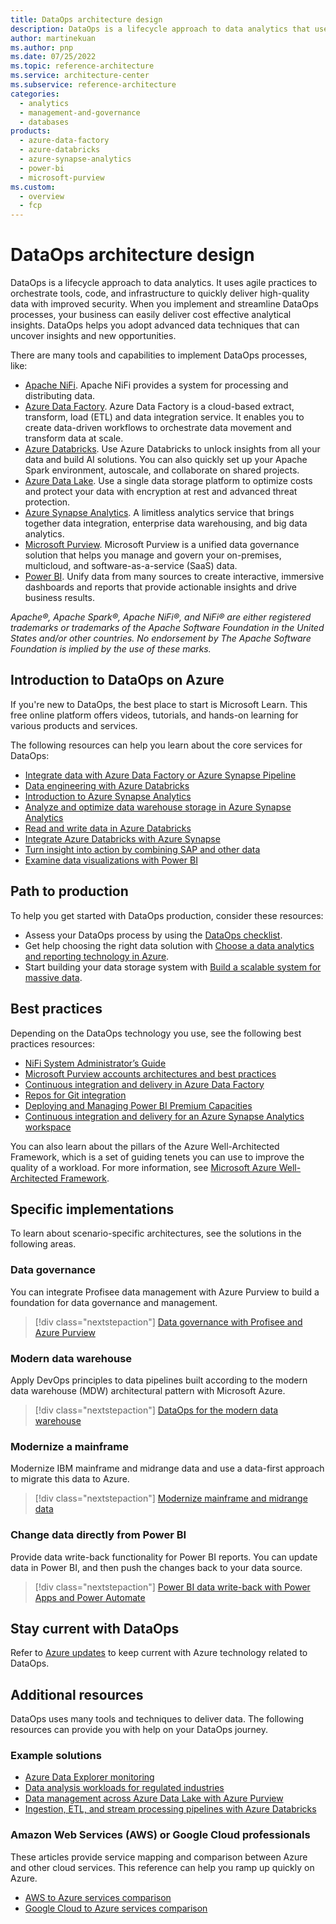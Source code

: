 ```yaml
---
title: DataOps architecture design
description: DataOps is a lifecycle approach to data analytics that uses agile practices to deliver high-quality data.
author: martinekuan
ms.author: pnp
ms.date: 07/25/2022
ms.topic: reference-architecture
ms.service: architecture-center
ms.subservice: reference-architecture
categories:
  - analytics
  - management-and-governance
  - databases
products:
  - azure-data-factory
  - azure-databricks
  - azure-synapse-analytics
  - power-bi
  - microsoft-purview
ms.custom:
  - overview
  - fcp
---
```


# DataOps architecture design

DataOps is a lifecycle approach to data analytics. It uses agile practices to orchestrate tools, code, and infrastructure to quickly deliver high-quality data with improved security. When you implement and streamline DataOps processes, your business can easily deliver cost effective analytical insights. DataOps helps you adopt advanced data techniques that can uncover insights and new opportunities.

There are many tools and capabilities to implement DataOps processes, like:

- [Apache NiFi](https://nifi.apache.org/). Apache NiFi provides a system for processing and distributing data.
- [Azure Data Factory](https://azure.microsoft.com/services/data-factory). Azure Data Factory is a cloud-based extract, transform, load (ETL) and data integration service. It enables you to create data-driven workflows to orchestrate data movement and transform data at scale.
- [Azure Databricks](https://azure.microsoft.com/services/databricks). Use Azure Databricks to unlock insights from all your data and build AI solutions. You can also quickly set up your Apache Spark environment, autoscale, and collaborate on shared projects.
- [Azure Data Lake](https://azure.microsoft.com/services/storage/data-lake-storage). Use a single data storage platform to optimize costs and protect your data with encryption at rest and advanced threat protection.
- [Azure Synapse Analytics](https://azure.microsoft.com/services/synapse-analytics). A limitless analytics service that brings together data integration, enterprise data warehousing, and big data analytics.
- [Microsoft Purview](https://azure.microsoft.com/services/purview). Microsoft Purview is a unified data governance solution that helps you manage and govern your on-premises, multicloud, and software-as-a-service (SaaS) data.
- [Power BI](https://powerbi.microsoft.com). Unify data from many sources to create interactive, immersive dashboards and reports that provide actionable insights and drive business results.

*Apache®, Apache Spark®, Apache NiFi®, and NiFi® are either registered trademarks or trademarks of the Apache Software Foundation in the United States and/or other countries. No endorsement by The Apache Software Foundation is implied by the use of these marks.*

## Introduction to DataOps on Azure

If you're new to DataOps, the best place to start is Microsoft Learn. This free online platform offers videos, tutorials, and hands-on learning for various products and services.

The following resources can help you learn about the core services for DataOps:

- [Integrate data with Azure Data Factory or Azure Synapse Pipeline](/training/modules/data-integration-azure-data-factory)
- [Data engineering with Azure Databricks](/training/paths/data-engineer-azure-databricks)
- [Introduction to Azure Synapse Analytics](/training/modules/introduction-azure-synapse-analytics)
- [Analyze and optimize data warehouse storage in Azure Synapse Analytics](/training/modules/analyze-optimize-data-warehouse-storage-azure-synapse-analytics)
- [Read and write data in Azure Databricks](/training/modules/read-write-data-azure-databricks)
- [Integrate Azure Databricks with Azure Synapse](/training/modules/integrate-azure-databricks-other-azure-services)
- [Turn insight into action by combining SAP and other data](/training/modules/turn-insight-into-action-combine-sap-other-data)
- [Examine data visualizations with Power BI](/training/modules/examine-data-visualizations-power-bi)

## Path to production

To help you get started with DataOps production, consider these resources:

- Assess your DataOps process by using the [DataOps checklist](../checklist/data-ops.md).
- Get help choosing the right data solution with [Choose a data analytics and reporting technology in Azure](./technology-choices/analysis-visualizations-reporting.md).
- Start building your data storage system with [Build a scalable system for massive data](./scenarios/build-scalable-database-solutions-azure-services.md).

## Best practices

Depending on the DataOps technology you use, see the following best practices resources:

- [NiFi System Administrator’s Guide](https://nifi.apache.org/docs/nifi-docs/html/administration-guide.html)
- [Microsoft Purview accounts architectures and best practices](/azure/purview/concept-best-practices-accounts)
- [Continuous integration and delivery in Azure Data Factory](/azure/data-factory/continuous-integration-delivery)
- [Repos for Git integration](/azure/databricks/repos)
- [Deploying and Managing Power BI Premium Capacities](/power-bi/guidance/whitepaper-powerbi-premium-deployment)
- [Continuous integration and delivery for an Azure Synapse Analytics workspace](/azure/synapse-analytics/cicd/continuous-integration-delivery)

You can also learn about the pillars of the Azure Well-Architected Framework, which is a set of guiding tenets you can use to improve the quality of a workload. For more information, see [Microsoft Azure Well-Architected Framework](/azure/architecture/framework).

## Specific implementations

To learn about scenario-specific architectures, see the solutions in the following areas.

### Data governance

You can integrate Profisee data management with Azure Purview to build a foundation for data governance and management.

> [!div class="nextstepaction"]
> [Data governance with Profisee and Azure Purview](../databases/architecture/profisee-master-data-management-purview.yml)

### Modern data warehouse

Apply DevOps principles to data pipelines built according to the modern data warehouse (MDW) architectural pattern with Microsoft Azure.

> [!div class="nextstepaction"]
> [DataOps for the modern data warehouse](../databases/architecture/dataops-mdw.yml)

### Modernize a mainframe

Modernize IBM mainframe and midrange data and use a data-first approach to migrate this data to Azure.

> [!div class="nextstepaction"]
> [Modernize mainframe and midrange data](/azure/architecture/example-scenario/mainframe/modernize-mainframe-data-to-azure)

### Change data directly from Power BI

Provide data write-back functionality for Power BI reports. You can update data in Power BI, and then push the changes back to your data source.

> [!div class="nextstepaction"]
> [Power BI data write-back with Power Apps and Power Automate](../example-scenario/data/power-bi-write-back-power-apps.yml)

## Stay current with DataOps

Refer to [Azure updates](https://azure.microsoft.com/updates/?category=databases,devops,integration) to keep current with Azure technology related to DataOps.

## Additional resources

DataOps uses many tools and techniques to deliver data. The following resources can provide you with help on your DataOps journey.

### Example solutions

- [Azure Data Explorer monitoring](../solution-ideas/articles/monitor-azure-data-explorer.yml)
- [Data analysis workloads for regulated industries](/azure/architecture/example-scenario/data/data-warehouse)
- [Data management across Azure Data Lake with Azure Purview](../solution-ideas/articles/azure-purview-data-lake-estate-architecture.yml)
- [Ingestion, ETL, and stream processing pipelines with Azure Databricks](../solution-ideas/articles/ingest-etl-stream-with-adb.yml)

### Amazon Web Services (AWS) or Google Cloud professionals

These articles provide service mapping and comparison between Azure and other cloud services. This reference can help you ramp up quickly on Azure.

- [AWS to Azure services comparison](../aws-professional/services.md#big-data-and-analytics)
- [Google Cloud to Azure services comparison](../gcp-professional/services.md#big-data-and-analytics)
